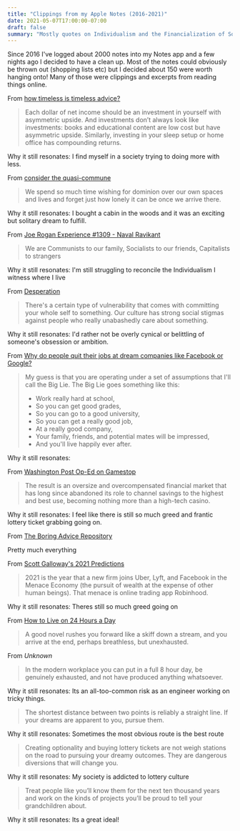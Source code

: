 ```yaml
---
title: "Clippings from my Apple Notes (2016-2021)"
date: 2021-05-07T17:00:00-07:00
draft: false
summary: "Mostly quotes on Individualism and the Financialization of Society."
---
```


Since 2016 I've logged about 2000 notes into my Notes app and a few nights ago I decided to have a clean up. Most of the notes could obviously be thrown out (shopping lists etc) but I decided about 150 were worth hanging onto! Many of those were clippings and excerpts from reading things online.

From [how timeless is timeless advice?](https://luttig.substack.com/p/timeful-advice)

> Each dollar of net income should be an investment in yourself with asymmetric upside. And investments don’t always look like investments: books and educational content are low cost but have asymmetric upside. Similarly, investing in your sleep setup or home office has compounding returns.

Why it still resonates: I find myself in a society trying to doing more with less.

From [consider the quasi-commune](https://annehelen.substack.com/p/consider-the-quasi-commune)

> We spend so much time wishing for dominion over our own spaces and lives and forget just how lonely it can be once we arrive there.

Why it still resonates: I bought a cabin in the woods and it was an exciting but solitary dream to fulfill.

From [Joe Rogan Experience #1309​ - Naval Ravikant](https://www.youtube.com/watch?v=3qHkcs3kG44)

> We are Communists to our family, Socialists to our friends, Capitalists to strangers

Why it still resonates: I'm still struggling to reconcile the Individualism I witness where I live

From [Desperation](http://mindingourway.com/desperation/)

> There's a certain type of vulnerability that comes with committing your whole self to something. Our culture has strong social stigmas against people who really unabashedly care about something.

Why it still resonates: I'd rather not be overly cynical or belittling of someone's obsession or ambition.

From [Why do people quit their jobs at dream companies like Facebook or Google?](https://www.quora.com/Why-do-people-quit-their-jobs-at-dream-companies-like-Facebook-or-Google-1?share=1)

> My guess is that you are operating under a set of assumptions that I'll call the Big Lie. The Big Lie goes something like this:
>
> - Work really hard at school,
> - So you can get good grades,
> - So you can go to a good university,
> - So you can get a really good job,
> - At a really good company,
> - Your family, friends, and potential mates will be impressed,
> - And you'll live happily ever after.

Why it still resonates:

From [Washington Post Op-Ed on Gamestop](https://www.washingtonpost.com/business/2021/01/30/financial-regulations-wall-street-sec-gamestop/)

> The result is an oversize and overcompensated financial market that has long since abandoned its role to channel savings to the highest and best use, becoming nothing more than a high-tech casino.

Why it still resonates: I feel like there is still so much greed and frantic lottery ticket grabbing going on.

From [The Boring Advice Repository](https://www.lesswrong.com/posts/HEn2qiMxk5BggN83J/boring-advice-repository)

Pretty much everything

From [Scott Galloway's 2021 Predictions](https://www.profgalloway.com/2021-predictions-person-of-the-year/)

> 2021 is the year that a new firm joins Uber, Lyft, and Facebook in the Menace Economy (the pursuit of wealth at the expense of other human beings). That menace is online trading app Robinhood.

Why it still resonates: Theres still so much greed going on

From [How to Live on 24 Hours a Day](https://www.amazon.com/How-Live-24-Hours-Day/dp/1618956647)

> A good novel rushes you forward like a skiff down a stream, and you arrive at the end, perhaps breathless, but unexhausted.

From _Unknown_

> In the modern workplace you can put in a full 8 hour day, be genuinely exhausted, and not have produced anything whatsoever.

Why it still resonates: Its an all-too-common risk as an engineer working on tricky things.

> The shortest distance between two points is reliably a straight line. If your dreams are apparent to you, pursue them.

Why it still resonates: Sometimes the most obvious route is the best route

> Creating optionality and buying lottery tickets are not weigh stations on the road to pursuing your dreamy outcomes. They are dangerous diversions that will change you.

Why it still resonates: My society is addicted to lottery culture

> Treat people like you’ll know them for the next ten thousand years and work on the kinds of projects you’ll be proud to tell your grandchildren about.

Why it still resonates: Its a great ideal!
